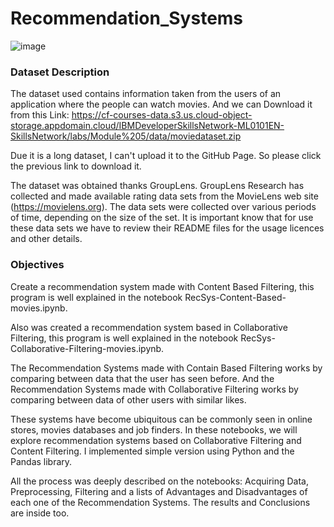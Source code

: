 # Recommendation_Systems

![image](https://user-images.githubusercontent.com/43154438/119274848-98bfc700-bbd7-11eb-87ad-7c30d166d22b.png)

### Dataset Description

The dataset used contains information taken from the users of an application where the people can watch movies. And we can Download it from this Link: https://cf-courses-data.s3.us.cloud-object-storage.appdomain.cloud/IBMDeveloperSkillsNetwork-ML0101EN-SkillsNetwork/labs/Module%205/data/moviedataset.zip

Due it is a long dataset, I can't upload it to the GitHub Page. So please click the previous link to download it.

The dataset was obtained thanks GroupLens. GroupLens Research has collected and made available rating data sets from the MovieLens web site (https://movielens.org). The data sets were collected over various periods of time, depending on the size of the set. It is important know that for use these data sets we have to review their README files for the usage licences and other details. 

### Objectives

Create a recommendation system made with Content Based Filtering, this program is well explained in the notebook RecSys-Content-Based-movies.ipynb.

Also was created a recommendation system based in Collaborative Filtering, this program is well explained in the notebook RecSys-Collaborative-Filtering-movies.ipynb.

The Recommendation Systems made with Contain Based Filtering works by comparing between data that the user has seen before. And the Recommendation Systems made with  Collaborative Filtering works by comparing between data of other users with similar likes.

These systems have become ubiquitous can be commonly seen in online stores, movies databases and job finders. In these notebooks, we will explore recommendation systems based on Collaborative Filtering and Content Filtering. I implemented simple version using Python and the Pandas library.

All the process was deeply described on the notebooks: Acquiring Data, Preprocessing, Filtering and a lists of Advantages and Disadvantages of each one of the Recommendation Systems. The results and Conclusions are inside too. 
